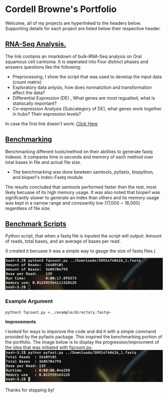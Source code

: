 # Cordell Browne's Portfolio

Welcome, all of my projects are hyperlinked to the headers below. Supporting details for each project are listed below their respective header.

## [RNA-Seq Analysis.](https://c0rd3ll.github.io/RNAseq/)
The link contains an rmarkdown of bulk-RNA-Seq analysis on Oral squamous cell carinoma. It is seperated into Four distinct phases and answers questions like the following: 

* Preprocessing, I show the script that was used to develop the input data (count matrix) 
* Exploratory data anlysis, how does normaliztion and transformation affect the data? 
* Differential Expression (DE) , What genes are most regualted, what is statiscally important? 
* Co-expression Analysis (Subcategory of DE), what genes work together in hubs? Their expression levels? 


In case the first link doesn't work:  [Click Here](https://github.com/C0RD3LL/Portfolio/blob/main/RNA-seq.md)


## [Benchmarking](https://c0rd3ll.github.io/benchmark_page)
Benchmarking different tools/method on their abilities to generate fastq indexes. It compares time in seconds and memory of each method over total bases in file and actual file size.

* The benchmarking was done bewteen samtools, pyfastx, biopython, and bioperl's Index::Fastq module.

The results concluded that samtools performed faster then the rest, most likely becuase of its high memory usage. It was also noted that bioperl was signifcantly slower to generate an index than others and its memory usage was kept in a narrow range and consisently low (17,000 ~ 18,000) regardless of file size.

## [Benchmark Scripts](https://github.com/C0RD3LL/Portfolio/tree/main/Benchmark%20scripts)
Python script, that when a fastq file is inputed the script will output: Amount of reads, total bases, and an average of bases per read.

(I created it becuase it was a simple way to gauge the size of fastq files.)


![alt text](https://github.com/C0RD3LL/Portfolio/blob/main/extra/Screen%20Shot%202022-01-07%20at%205.19.41%20PM.png)
### Example Argument
```
python3 fqcount.py <../example/directory.fastq>
```
**Improvements**

I looked for ways to imporove the code and did it with a simple command provided by the pyfastx package. This inspired the benchmarking portion of the portfolio. The image below is to display the progression/improvment of the idea that was initiated with fqcount.py. 
![alt text](https://github.com/C0RD3LL/Portfolio/blob/main/extra/Screen%20Shot%202022-01-07%20at%205.19.54%20PM.png)


Thanks for stopping by!

